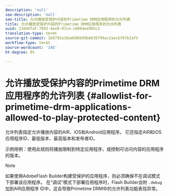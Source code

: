 ```yaml
---
description: 'null'
seo-description: 'null'
seo-title: 允许播放受保护内容的Primetime DRM应用程序的允许列表
title: 允许播放受保护内容的Primetime DRM应用程序的允许列表
uuid: 23dd4faf-7992-4ee9-97ce-c6004ee995c2
translation-type: tm+mt
source-git-commit: 1b9792a10ad606b99b6639799ac2aacb707b2af5
workflow-type: tm+mt
source-wordcount: '145'
ht-degree: 0%

---
```



# 允许播放受保护内容的Primetime DRM应用程序的允许列表 {#allowlist-for-primetime-drm-applications-allowed-to-play-protected-content}

允许列表指定允许播放内容的AIR、iOS和Android应用程序。 它还指定AIR和iOS应用程序ID、最低版本、最高版本和发布者ID。

示例用例：使用此规则将播放限制到特定应用程序，或控制可访问内容的应用程序的版本。

>[!NOTE]
>
>如果使用AdobeFlash Builder构建受保护的应用程序，则必须确保不在调试模式下部署该应用程序。 在“调试”模式下部署应用程序时，Flash Builder会附 `.debug` 加到AIR应用程序 ID中，这会导致Primetime DRM中的允许列表功能表现异常。
